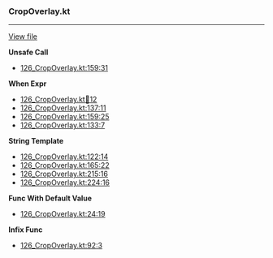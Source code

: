 ### CropOverlay.kt
---
[View file](../files/126_CropOverlay.kt)

**Unsafe Call**

 - [126_CropOverlay.kt:159:31](../files/126_CropOverlay.kt#L159)

**When Expr**

 - [126_CropOverlay.kt:100:12](../files/126_CropOverlay.kt#L100)
 - [126_CropOverlay.kt:137:11](../files/126_CropOverlay.kt#L137)
 - [126_CropOverlay.kt:159:25](../files/126_CropOverlay.kt#L159)
 - [126_CropOverlay.kt:133:7](../files/126_CropOverlay.kt#L133)

**String Template**

 - [126_CropOverlay.kt:122:14](../files/126_CropOverlay.kt#L122)
 - [126_CropOverlay.kt:165:22](../files/126_CropOverlay.kt#L165)
 - [126_CropOverlay.kt:215:16](../files/126_CropOverlay.kt#L215)
 - [126_CropOverlay.kt:224:16](../files/126_CropOverlay.kt#L224)

**Func With Default Value**

 - [126_CropOverlay.kt:24:19](../files/126_CropOverlay.kt#L24)

**Infix Func**

 - [126_CropOverlay.kt:92:3](../files/126_CropOverlay.kt#L92)
